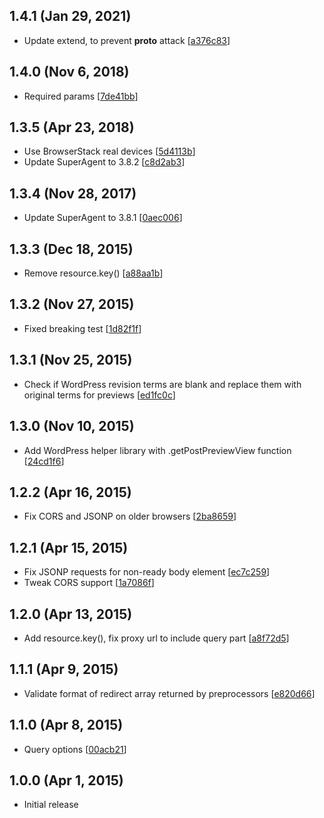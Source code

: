## 1.4.1 (Jan 29, 2021)

 - Update extend, to prevent __proto__ attack [[a376c83](https://github.com/solidusjs/solidus-client/commit/a376c831087a1745c00977dedc274f65451d21da)]

## 1.4.0 (Nov 6, 2018)

 - Required params [[7de41bb](https://github.com/solidusjs/solidus-client/commit/7de41bb21c1c3731c0edf9d25655e589ce370e6d)]

## 1.3.5 (Apr 23, 2018)

 - Use BrowserStack real devices [[5d4113b](https://github.com/solidusjs/solidus-client/commit/5d4113b4edad97ae1968e8f98576383a8761f489)]
 - Update SuperAgent to 3.8.2 [[c8d2ab3](https://github.com/solidusjs/solidus-client/commit/c8d2ab36362b34397d6245a407823d59c20ac7bf)]

## 1.3.4 (Nov 28, 2017)

 - Update SuperAgent to 3.8.1 [[0aec006](https://github.com/solidusjs/solidus-client/commit/0aec006301bf18f311c02deab676b61b540f2104)]

## 1.3.3 (Dec 18, 2015)

 - Remove resource.key() [[a88aa1b](https://github.com/solidusjs/solidus-client/commit/a88aa1b80608f4b0444d0ab31461782fb4d681e8)]

## 1.3.2 (Nov 27, 2015)

 - Fixed breaking test [[1d82f1f](https://github.com/solidusjs/solidus-client/commit/1d82f1f14b7649fd9d2b96f3beb0d5e2e3385840)]

## 1.3.1 (Nov 25, 2015)

 - Check if WordPress revision terms are blank and replace them with original terms for previews [[ed1fc0c](https://github.com/solidusjs/solidus-client/commit/ed1fc0cabe8acd4b488096f0a80a3bb84bd67385)]

## 1.3.0 (Nov 10, 2015)

 - Add WordPress helper library with .getPostPreviewView function [[24cd1f6](https://github.com/solidusjs/solidus-client/commit/24cd1f664e9fc7dbe07b27ac09d7e8239d7f04ee)]

## 1.2.2 (Apr 16, 2015)

 - Fix CORS and JSONP on older browsers [[2ba8659](https://github.com/solidusjs/solidus-client/commit/2ba86591c8e6419a1b4a94a77780598f77562eb3)]

## 1.2.1 (Apr 15, 2015)

 - Fix JSONP requests for non-ready body element [[ec7c259](https://github.com/solidusjs/solidus-client/commit/ec7c25989754cf65791504ec8a956c347a8cd5f6)]
 - Tweak CORS support [[1a7086f](https://github.com/solidusjs/solidus-client/commit/1a7086f70d0075ecf568c116a95b191cbd35bae9)]

## 1.2.0 (Apr 13, 2015)

 - Add resource.key(), fix proxy url to include query part [[a8f72d5](https://github.com/solidusjs/solidus-client/commit/a8f72d5bc3b09fc6b46553dd525c872ff010285e)]

## 1.1.1 (Apr 9, 2015)

 - Validate format of redirect array returned by preprocessors [[e820d66](https://github.com/solidusjs/solidus-client/commit/e820d660dcd4c09c6e4a16e2d71ed50a63aa87bd)]

## 1.1.0 (Apr 8, 2015)

 - Query options [[00acb21](https://github.com/solidusjs/solidus-client/commit/00acb21a02a6ccd9824e5e6a914a92ff8f74c783)]

## 1.0.0 (Apr 1, 2015)

 - Initial release
